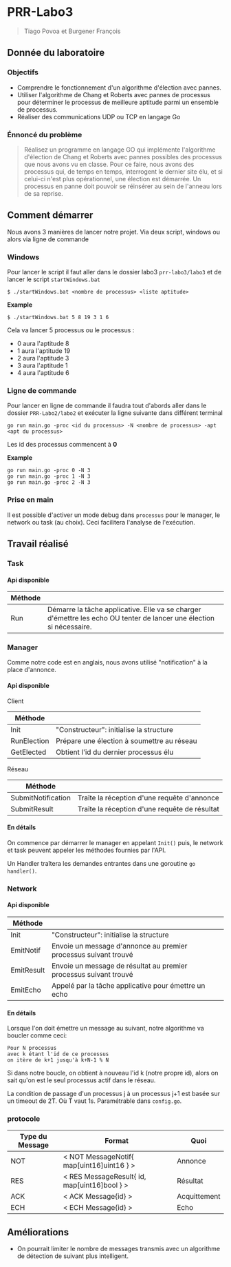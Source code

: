 # PRR-Labo3

> Tiago Povoa et Burgener François

## Donnée du laboratoire

### Objectifs

* Comprendre le fonctionnement d'un algorithme d'élection avec pannes.
* Utiliser l'algorithme de Chang et Roberts avec pannes de processus pour déterminer le processus de meilleure aptitude parmi un ensemble de processus.
* Réaliser des communications UDP ou TCP en langage Go

### Énnoncé du problème

> Réalisez un programme en langage GO qui implémente l'algorithme d'élection de Chang et Roberts avec pannes possibles des processus que nous avons vu en classe. Pour ce faire, nous avons des processus qui, de temps en temps, interrogent le dernier site élu, et si celui-ci n'est plus opérationnel, une élection est démarrée. Un processus en panne doit pouvoir se réinsérer au sein de l'anneau lors de sa reprise.

## Comment démarrer

Nous avons 3 manières de lancer notre projet. Via deux script, windows  ou alors via ligne de commande

### Windows

Pour lancer le script il faut aller dans le dossier labo3 ``prr-labo3/labo3`` et de lancer le script ``startWindows.bat``

```
$ ./startWindows.bat <nombre de processus> <liste aptitude>
```

**Example**

```
$ ./startWindows.bat 5 8 19 3 1 6
```

Cela va lancer 5 processus ou le processus :

- 0 aura l'aptitude 8
- 1 aura l'aptitude 19
- 2 aura l'aptitude 3
- 3 aura l'aptitude 1
- 4 aura l'aptitude 6

### Ligne de commande

Pour lancer en ligne de commande il faudra tout d'abords aller dans le dossier ``PRR-Labo2/labo2`` et exécuter la ligne suivante dans différent terminal

```
go run main.go -proc <id du processus> -N <nombre de processus> -apt <apt du processus>
```

Les id des processus commencent à **0**

**Example**

```
go run main.go -proc 0 -N 3
go run main.go -proc 1 -N 3
go run main.go -proc 2 -N 3
```

### Prise en main

Il est possible d'activer un mode debug dans `processus` pour le manager, le network ou task (au choix). Ceci facilitera l'analyse de l'exécution.

## Travail réalisé

### Task

#### Api disponible

| Méthode |                                                              |
| ------- | ------------------------------------------------------------ |
| Run     | Démarre la tâche applicative. Elle va se charger d'émettre les echo OU tenter de lancer une élection si nécessaire. |

### Manager

Comme notre code est en anglais, nous avons utilisé "notification" à la place d'annonce.

#### Api disponible

Client

| Méthode     |                                            |
| ----------- | ------------------------------------------ |
| Init        | "Constructeur": initialise la structure    |
| RunElection | Prépare une élection à soumettre au réseau |
| GetElected  | Obtient l'id du dernier processus élu      |

Réseau

| Méthode            |                                               |
| ------------------ | --------------------------------------------- |
| SubmitNotification | Traîte la réception d'une requête d'annonce   |
| SubmitResult       | Traîte la réception d'une requête de résultat |

#### En détails

On commence par démarrer le manager en appelant `Init()` puis, le network et task peuvent appeler les méthodes fournies par l'API. 

Un Handler traîtera les demandes entrantes dans une goroutine `go handler()`. 

### Network

#### Api disponible

| Méthode    |                                                              |
| ---------- | ------------------------------------------------------------ |
| Init       | "Constructeur": initialise la structure                      |
| EmitNotif  | Envoie un message d'annonce au premier processus suivant trouvé |
| EmitResult | Envoie un message de résultat au premier processus suivant trouvé |
| EmitEcho   | Appelé par la tâche applicative pour émettre un echo         |

#### En détails

Lorsque l'on doit émettre un message au suivant, notre algorithme va boucler comme ceci:

```
Pour N processus 
avec k étant l'id de ce processus
on itère de k+1 jusqu'à k+N-1 % N
```

Si dans notre boucle, on obtient à nouveau l'id k (notre propre id), alors on sait qu'on est le seul processus actif dans le réseau.

La condition de passage d'un processus j à un processus j+1 est basée sur un timeout de 2T. Où T vaut 1s. Paramétrable dans `config.go`.

### protocole

| Type du Message | Format                                       | Quoi         |
| --------------- | -------------------------------------------- | ------------ |
| NOT             | < NOT MessageNotif{ map[uint16]uint16 } >    | Annonce      |
| RES             | < RES MessageResult{ id, map[uint16]bool } > | Résultat     |
| ACK             | < ACK Message{id} >                          | Acquittement |
| ECH             | < ECH Message{id} >                          | Echo         |

## Améliorations

* On pourrait limiter le nombre de messages transmis avec un algorithme de détection de suivant plus intelligent.